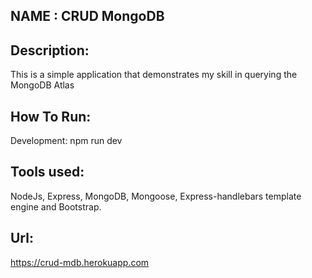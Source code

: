 ## NAME : CRUD MongoDB

## Description:
This is a simple application that demonstrates my skill in querying the MongoDB Atlas

## How To Run:
Development: npm run dev

## Tools used:
NodeJs, Express, MongoDB, Mongoose, Express-handlebars template engine and Bootstrap. 

## Url:
https://crud-mdb.herokuapp.com

